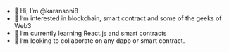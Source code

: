 - 👋 Hi, I’m @karansoni8
- 👀 I’m interested in blockchain, smart contract and some of the geeks of Web3
- 🌱 I’m currently learning React.js and smart contracts
- 💞️ I’m looking to collaborate on any dapp or smart contract.

<!---
karansoni8/karansoni8 is a ✨ special ✨ repository because its `README.md` (this file) appears on your GitHub profile.
You can click the Preview link to take a look at your changes.
--->
